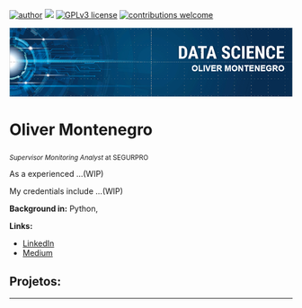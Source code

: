 [![author](https://img.shields.io/badge/author-carlosfab-red.svg)](https://www.linkedin.com/in/carlosfab) [![](https://img.shields.io/badge/python-3.7+-blue.svg)](https://www.python.org/downloads/release/python-365/) [![GPLv3 license](https://img.shields.io/badge/License-GPLv3-blue.svg)](http://perso.crans.org/besson/LICENSE.html) [![contributions welcome](https://img.shields.io/badge/contributions-welcome-brightgreen.svg?style=flat)](https://github.com/carlosfab/data_science/issues)

<p align="center">
  <img src="banner.png" >
</p>

# Oliver Montenegro
<sub>*Supervisor Monitoring Analyst* at SEGURPRO </sub>

As a experienced ...(WIP)

My credentials include ...(WIP)

**Background in:** Python, 

**Links:**
* [LinkedIn](https://www.linkedin.com/in/olivermontenegro/)
* [Medium](https://www.medium.com)


## Projetos:


---




